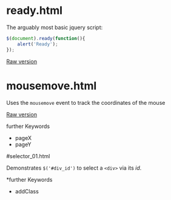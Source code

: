 # ready.html

The arguably most basic jquery script:
```javascript   
$(document).ready(function(){
    alert('Ready');
});
```
[Raw version](https://raw.github.com/ReneNyffenegger/development_misc/master/web/js/jquery/ready.html)

# mousemove.html

Uses the `mousemove` event to track the coordinates of the mouse

[Raw version](https://raw.github.com/ReneNyffenegger/development_misc/master/web/js/jquery/mousemove.html)

further Keywords
 * pageX
 * pageY

#selector_01.html

Demonstrates `$('#div_id')` to select a `<div>` via its *id*.

*further Keywords
 * addClass
